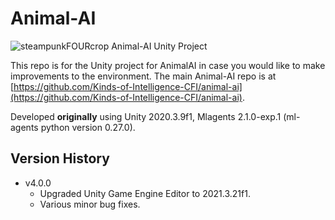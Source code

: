 # Animal-AI
![steampunkFOURcrop](https://github.com/Kinds-of-Intelligence-CFI/animal-ai/assets/65875290/df798f4a-cb2c-416f-a150-093b9382a621)
Animal-AI Unity Project

This repo is for the Unity project for AnimalAI in case you would like to make improvements to the environment. The main Animal-AI repo is at [https://github.com/Kinds-of-Intelligence-CFI/animal-ai](https://github.com/Kinds-of-Intelligence-CFI/animal-ai).

Developed **originally** using Unity 2020.3.9f1, Mlagents 2.1.0-exp.1 (ml-agents python version 0.27.0).

## Version History

- v4.0.0
  - Upgraded Unity Game Engine Editor to 2021.3.21f1.
  - Various minor bug fixes.
